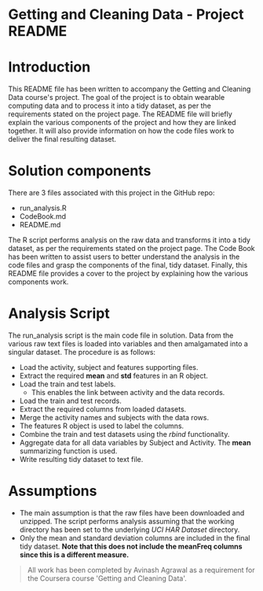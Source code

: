 # Getting and Cleaning Data - Project README

# Introduction
This README file has been written to accompany the Getting and Cleaning Data course's project. The goal of the project is to obtain wearable computing data and to process it into a tidy dataset, as per the requirements stated on the project page. The README file will briefly explain the various components of the project and how they are linked together. It will also provide information on how the code files work to deliver the final resulting dataset.

# Solution components
There are 3 files associated with this project in the GitHub repo:
  - run_analysis.R
  - CodeBook.md
  - README.md

The R script performs analysis on the raw data and transforms it into a tidy dataset, as per the requirements stated on the project page. The Code Book has been written to assist users to better understand the analysis in the code files and grasp the components of the final, tidy dataset. Finally, this README file provides a cover to the project by explaining how the various components work.

# Analysis Script
The run_analysis script is the main code file in solution. Data from the various raw text files is loaded into variables and then amalgamated into a singular dataset. The procedure is as follows:
  - Load the activity, subject and features supporting files.
   - Extract the required **mean** and **std** features in an R object.
  - Load the train and test labels. 
    - This enables the link between activity and the data records.
  - Load the train and test records.
   - Extract the required columns from loaded datasets.
  - Merge the activity names and subjects with the data rows.
   - The features R object is used to label the columns. 
   - Combine the train and test datasets using the _rbind_ functionality.
  - Aggregate data for all data variables by Subject and Activity. The **mean** summarizing function is used.
  - Write resulting tidy dataset to text file.

# Assumptions
  - The main assumption is that the raw files have been downloaded and unzipped. The script performs analysis assuming that the working directory has been set to the underlying _UCI HAR Dataset_ directory.
  - Only the mean and standard deviation columns are included in the final tidy dataset. **Note that this does not include the meanFreq columns since this is a different measure.**

> All work has been completed by Avinash Agrawal as a requirement for the Coursera course 'Getting and Cleaning Data'.  